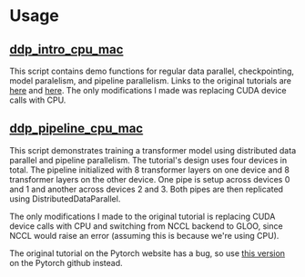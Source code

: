 # Usage

## [ddp_intro_cpu_mac](https://google.com)

This script contains demo functions for regular data parallel, checkpointing, model paralelism, and pipeline parallelism. Links to the original tutorials are [here](https://github.com/pytorch/tutorials/blob/master/intermediate_source/ddp_tutorial.rst) and [here](https://pytorch.org/docs/stable/pipeline.html). The only modifications I made was replacing CUDA device calls with CPU.

## [ddp_pipeline_cpu_mac](https://google.com)

This script demonstrates training a transformer model using distributed data parallel and pipeline parallelism. The tutorial's design uses four devices in total. The pipeline initialized with 8 transformer layers on one device and 8 transformer layers on the other device. One pipe is setup across devices 0 and 1 and another across devices 2 and 3. Both pipes are then replicated using DistributedDataParallel.

The only modifications I made to the original tutorial is replacing CUDA device calls with CPU and switching from NCCL backend to GLOO, since NCCL would raise an error (assuming this is because we're using CPU).

The original tutorial on the Pytorch website has a bug, so use [this version](https://github.com/pytorch/tutorials/blob/master/advanced_source/ddp_pipeline.py) on the Pytorch github instead.

